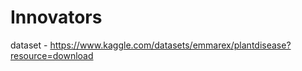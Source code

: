 # Innovators                          
                            
dataset - https://www.kaggle.com/datasets/emmarex/plantdisease?resource=download      
 
    

